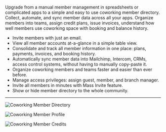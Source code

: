 Upgrade from a manual member management in spreadsheets or complicated apps to a simple and easy to use coworking member directory. Collect, automate, and sync member data across all your apps. Organize members into teams, assign credit plans, issue invoices, understand how well members use coworking space with booking and balance history.

- Invite members with just an email.
- View all member accounts at-a-glance in a simple table view.
- Consolidate and track all member information in one place: plans, payments, invoices, and booking history.
- Automatically sync member data into Mailchimp, Intercom, CRMs, access control systems, without having to manually copy-paste it.
- Organize coworking members and teams faster and easier than ever before.
- Manage access privileges: assign guest, member, and branch manager.
- Invite all members in minutes with Mass Invite feature.
- Show or hide member directory to the whole community.

---

![Coworking Member Directory](https://d7ccq1i35b0cj.cloudfront.net/andcards-directory-members-light-en-1920-1200.png)

![Coworking Member Profile](https://d7ccq1i35b0cj.cloudfront.net/andcards-directory-user-main-light-en-1920-1200.png)

![Coworking Member Credits](https://d7ccq1i35b0cj.cloudfront.net/andcards-directory-credits-light-en-1920-1200.png)
